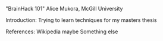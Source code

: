 "BrainHack 101"
Alice Mukora, McGill University

Introduction: Trying to learn techniques for my masters thesis

References:
Wikipedia maybe
Something else
